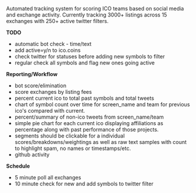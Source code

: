Automated tracking system for scoring ICO teams based on social media and exchange activity.
Currently tracking 3000+ listings across 15 exchanges with 250+ active twitter filters. 

**TODO**

* automatic bot check - time/text
* add active=y/n to ico.coins
* check twitter for statuses before adding new symbols to filter
* regular check all symbols and flag new ones going active


**Reporting/Workflow**

* bot score/elimination
* score exchanges by listing fees
* percent current ico to total past symbols and total tweets
* chart of symbol count over time for screen_name and team for previous ico's compared with current.
* percent/summary of non-ico tweets from screen_name/team
* simple pie chart for each current ico displaying affiliations as percentage along with past performance of those projects.
* segments should be clickable for a individual scores/breakdowns/weightings as well as raw text samples with count to highlight spam, no names or timestamps/etc.
* github activity


**Schedule**

* 5 minute poll all exchanges
* 10 minute check for new and add symbols to twitter filter
